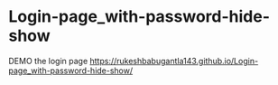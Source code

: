 # Login-page_with-password-hide-show


DEMO the login page
https://rukeshbabugantla143.github.io/Login-page_with-password-hide-show/
